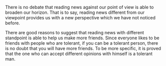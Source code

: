 There is no debate that reading news against our point of view is able to broaden our horizon. That is to say, reading news different from our viewpoint provides us with a new perspective which we have not noticed before.



There are good reasons to suggest that reading news with different standpoint is able to help us make more friends. Since everyone likes to be friends with people who are tolerant, if you can be a tolerant person, there is no doubt that you will have more friends. To be more specific, it is proved that the one who can accept different opinions with himself is a tolerant man.

